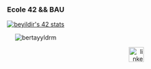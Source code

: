 <h3 align="center">Ecole 42 && BAU</h3>





<div align="center">

[![beyildir's 42 stats](https://badge.mediaplus.ma/binary/beyildir?1337Badge=off&UM6P=off)](https://github.com/oakoudad/badge42)
</div>

<div align="center">




<p align=""> <img src="https://komarev.com/ghpvc/?username=bertayyldrm&label=Profile%20views&color=0e75b6&style=flat" alt="bertayyldrm" /> </p>

<div align="right">
  <a href="https://www.linkedin.com/in/bertay-y%C4%B1ld%C4%B1r%C4%B1m-017934215/" target="_blank">
    <img src="https://img.shields.io/static/v1?message=LinkedIn&logo=linkedin&label=&color=0077B5&logoColor=white&labelColor=&style=for-the-badge" height="35" alt="linkedin logo"  />
  </a>
</div>





